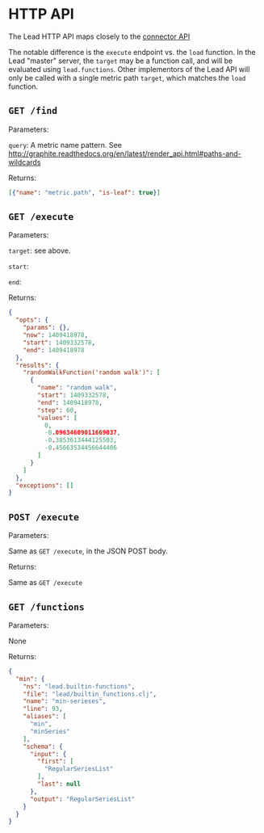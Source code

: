 # HTTP API

The Lead HTTP API maps closely to the [connector API](/src/main/clojure/lead/connector.clj)

The notable difference is the `execute` endpoint vs. the `load` function. In the Lead "master" server, the `target` may be a function call, and will be evaluated using `lead.functions`. Other implementors of the Lead API will only be called with a single metric path `target`, which matches the `load` function.

## `GET /find`

Parameters:

`query`: A metric name pattern. See http://graphite.readthedocs.org/en/latest/render_api.html#paths-and-wildcards

Returns:

```json
[{"name": "metric.path", "is-leaf": true}]
```

## `GET /execute`

Parameters:

`target`: see above.

`start`:

`end`:

Returns:

```json
{
  "opts": {
    "params": {},
    "now": 1409418978,
    "start": 1409332578,
    "end": 1409418978
  },
  "results": {
    "randomWalkFunction('random walk')": [
      {
        "name": "random walk",
        "start": 1409332578,
        "end": 1409418978,
        "step": 60,
        "values": [
          0,
          -0.09634609011669037,
          -0.3853613444125503,
          -0.45663534456644406
        ]
      }
    ]
  },
  "exceptions": []
}
```


## `POST /execute`

Parameters:

Same as `GET /execute`, in the JSON POST body.

Returns:

Same as `GET /execute`


## `GET /functions`

Parameters:

None

Returns:

```json
{
  "min": {
    "ns": "lead.builtin-functions",
    "file": "lead/builtin_functions.clj",
    "name": "min-serieses",
    "line": 93,
    "aliases": [
      "min",
      "minSeries"
    ],
    "schema": {
      "input": {
        "first": [
          "RegularSeriesList"
        ],
        "last": null
      },
      "output": "RegularSeriesList"
    }
  }
}
```
